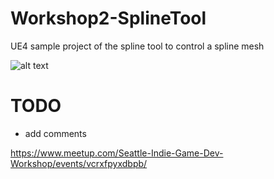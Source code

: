 # Workshop2-SplineTool
UE4 sample project of the spline tool to control a spline mesh

![alt text](https://github.com/ryangadz/Workshop2-SplineTool/blob/master/FenceAndBridge.PNG)

# TODO
- add comments

https://www.meetup.com/Seattle-Indie-Game-Dev-Workshop/events/vcrxfpyxdbpb/
